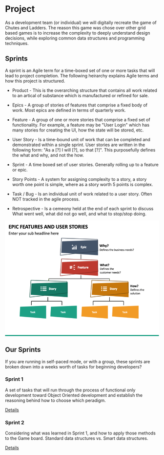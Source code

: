 # Project

As a development team (or individual) we will digitally recreate the game of Chutes and Ladders. The reason this game was chose over other grid based games is to increase the complexity to deeply understand design decisions, while exploring common data structures and programming techniques.

## Sprints

A sprint is an Agile term for a time-boxed set of one or more tasks that will lead to project completion. The following heirarchy explains Agile terms and how this project is structured.

* Product - This is the overarching structure that contains all work related to an artical of substance which is manufactured or refined for sale.

* Epics - A group of stories of features that comprise a fixed body of work. Most epics are defined in terms of quarterly work.

* Feature - A group of one or more stories that comprise a fixed set of functionality. For example, a feature may be "User Login" which has many stories for creating the UI, how the state will be stored, etc.

* User Story - Is a time-bound unit of work that can be completed and demonstrated within a single sprint. User stories are written in the following form: "As a [?] I will [?], so that [?]". This purposefully defines the what and why, and not the how.

* Sprint - A time boxed set of user stories. Generally rolling up to a feature or epic.

* Story Points - A system for assigning complexity to a story, a story worth one point is simple, where as a story worth 5 points is complex.

* Task / Bug - Is an individual unit of work related to a user story. Often NOT tracked in the agile process.

* Retrospective - Is a cemeony held at the end of each sprint to discuss What went well, what did not go well, and what to stop/stop doing.

<div align="center">

![Agile Flow](./assets/agile.png)

</div>

## Our Sprints

If you are running in self-paced mode, or with a group, these sprints are broken down into a weeks worth of tasks for beginning developers?

### Sprint 1 

A set of tasks that will run through the process of functional only development toward Object Oriented development and establish the reasoning behind how to choose which peradigm.

[Details](./sprint-01.md)

### Sprint 2

Considering what was learned in Sprint 1, and how to apply those methods to the Game board. Standard data structures vs. Smart data structures.

[Details](./sprint-02.md)
